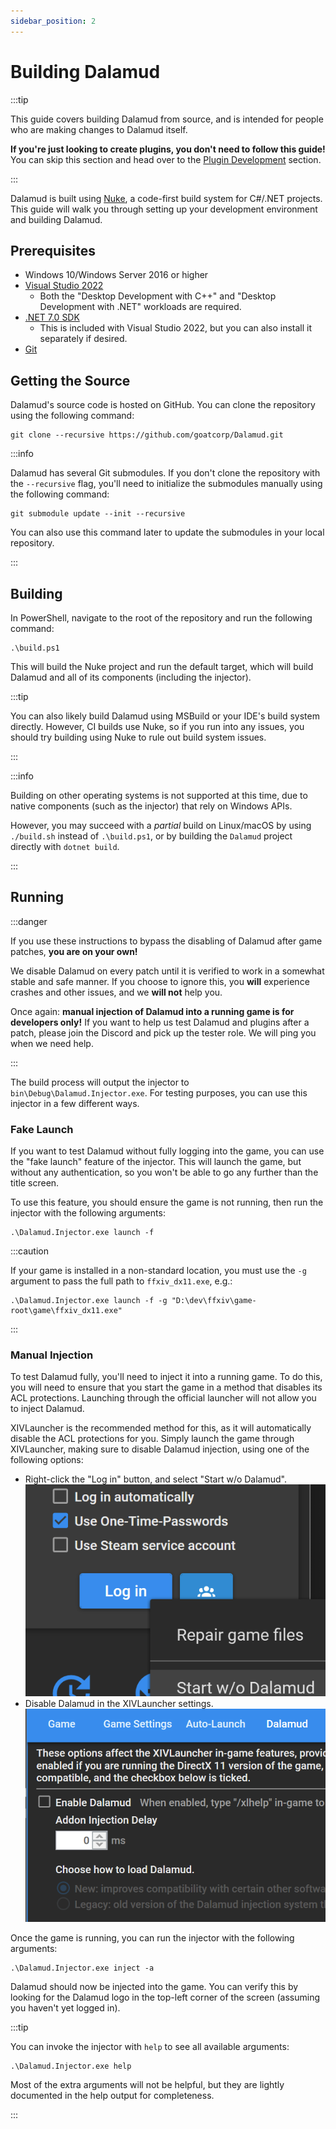```yaml
---
sidebar_position: 2
---
```


# Building Dalamud

:::tip

This guide covers building Dalamud from source, and is intended for people who
are making changes to Dalamud itself.

**If you're just looking to create plugins, you don't need to follow this
guide!** You can skip this section and head over to the
[Plugin Development](/category/plugin-development) section.

:::

Dalamud is built using [Nuke](https://nuke.build), a code-first build system for
C#/.NET projects. This guide will walk you through setting up your development
environment and building Dalamud.

## Prerequisites

- Windows 10/Windows Server 2016 or higher
- [Visual Studio 2022](https://visualstudio.microsoft.com/vs/)
  - Both the "Desktop Development with C++" and "Desktop Development with .NET"
    workloads are required.
- [.NET 7.0 SDK](https://dotnet.microsoft.com/download/dotnet/7.0)
  - This is included with Visual Studio 2022, but you can also install it
    separately if desired.
- [Git](https://git-scm.com/downloads)

## Getting the Source

Dalamud's source code is hosted on GitHub. You can clone the repository using
the following command:

```shell
git clone --recursive https://github.com/goatcorp/Dalamud.git
```

:::info

Dalamud has several Git submodules. If you don't clone the repository with the
`--recursive` flag, you'll need to initialize the submodules manually using the
following command:

```shell
git submodule update --init --recursive
```

You can also use this command later to update the submodules in your local
repository.

:::

## Building

In PowerShell, navigate to the root of the repository and run the following
command:

```pwsh
.\build.ps1
```

This will build the Nuke project and run the default target, which will build
Dalamud and all of its components (including the injector).

:::tip

You can also likely build Dalamud using MSBuild or your IDE's build system
directly. However, CI builds use Nuke, so if you run into any issues, you should
try building using Nuke to rule out build system issues.

:::

:::info

Building on other operating systems is not supported at this time, due to native
components (such as the injector) that rely on Windows APIs.

However, you may succeed with a _partial_ build on Linux/macOS by using
`./build.sh` instead of `.\build.ps1`, or by building the `Dalamud` project
directly with `dotnet build`.

:::

## Running

:::danger

If you use these instructions to bypass the disabling of Dalamud after game
patches, **you are on your own!**

We disable Dalamud on every patch until it is verified to work in a somewhat
stable and safe manner. If you choose to ignore this, you **will** experience
crashes and other issues, and we **will not** help you.

Once again: **manual injection of Dalamud into a running game is for developers
only!** If you want to help us test Dalamud and plugins after a patch, please
join the Discord and pick up the tester role. We will ping you when we need
help.

:::

The build process will output the injector to `bin\Debug\Dalamud.Injector.exe`.
For testing purposes, you can use this injector in a few different ways.

### Fake Launch

If you want to test Dalamud without fully logging into the game, you can use the
"fake launch" feature of the injector. This will launch the game, but without
any authentication, so you won't be able to go any further than the title
screen.

To use this feature, you should ensure the game is not running, then run the
injector with the following arguments:

```shell
.\Dalamud.Injector.exe launch -f
```

:::caution

If your game is installed in a non-standard location, you must use the `-g`
argument to pass the full path to `ffxiv_dx11.exe`, e.g.:

```shell
.\Dalamud.Injector.exe launch -f -g "D:\dev\ffxiv\game-root\game\ffxiv_dx11.exe"
```

:::

### Manual Injection

To test Dalamud fully, you'll need to inject it into a running game. To do this,
you will need to ensure that you start the game in a method that disables its
ACL protections. Launching through the official launcher will not allow you to
inject Dalamud.

XIVLauncher is the recommended method for this, as it will automatically disable
the ACL protections for you. Simply launch the game through XIVLauncher, making
sure to disable Dalamud injection, using one of the following options:

- Right-click the "Log in" button, and select "Start w/o Dalamud".
  ![preview](images/xl-login-right-click.png)
- Disable Dalamud in the XIVLauncher settings.
  ![preview](images/xl-settings-disable-dalamud.png)

Once the game is running, you can run the injector with the following arguments:

```shell
.\Dalamud.Injector.exe inject -a
```

Dalamud should now be injected into the game. You can verify this by looking for
the Dalamud logo in the top-left corner of the screen (assuming you haven't yet
logged in).

:::tip

You can invoke the injector with `help` to see all available arguments:

```shell
.\Dalamud.Injector.exe help
```

Most of the extra arguments will not be helpful, but they are lightly documented
in the help output for completeness.

:::
